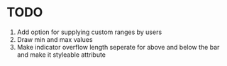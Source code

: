 # TODO

1. Add option for supplying custom ranges by users
2. Draw min and max values
3. Make indicator overflow length seperate for above and below the bar and make it styleable attribute